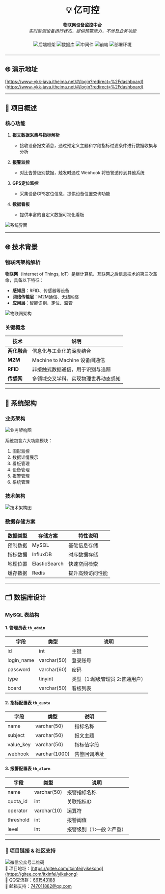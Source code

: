 <!-- 项目标题与徽章 -->
<div align="center">

  # 💡 亿可控  
  **物联网设备监控中台**  
  *实时监测设备运行状态，提供预警能力，不涉及业务功能*

  <!-- 技术栈滚动徽章 -->
  <div style="white-space: nowrap; overflow-x: auto; padding: 10px 0;">
    <img alt="后端框架" src="https://img.shields.io/badge/后端-Spring%20Boot-orange">
    <img alt="数据库" src="https://img.shields.io/badge/数据库-MySQL%20+%20InfluxDB%20+%20ES-blueviolet">
    <img alt="中间件" src="https://img.shields.io/badge/中间件-RabbitMQ%20+%20Redis-yellowgreen">
    <img alt="前端" src="https://img.shields.io/badge/前端-Vue.js%20+%20ECharts-blue">
    <img alt="部署环境" src="https://img.shields.io/badge/部署-Docker%20+%20Nginx-lightgrey">
  </div>
</div>

---

## 🌐 演示地址  
[https://www-ykk-java.itheima.net/#/login?redirect=%2Fdashboard](https://www-ykk-java.itheima.net/#/login?redirect=%2Fdashboard)

---

## 📌 项目概述  
### 核心功能  
1. **报文数据采集与指标解析**  
   - 接收设备报文消息，通过预定义主题和字段指标过滤条件进行数据收集与分析

2. **报警监控**  
   - 对比告警级别数据，触发时通过 Webhook 将告警透传到其他系统

3. **GPS定位监控**  
   - 采集设备GPS定位信息，提供设备位置查询功能

4. **数据看板**  
   - 提供丰富的自定义数据可视化看板

![系统界面](docs/1-14.png)

---

## 🌐 技术背景  
### 物联网架构解析  
**物联网**（Internet of Things, IoT）是继计算机、互联网之后信息技术的第三次革命，具备以下特征：
- **感知层**：RFID、传感器等设备
- **网络传输层**：M2M通信、无线网络
- **应用层**：智能识别、定位、监管

![物联网架构](docs/1-1.png)

### 关键概念  
| 技术 | 说明 |
|------|------|
| **两化融合** | 信息化与工业化的深度结合 |
| **M2M** | Machine to Machine 设备间通信 |
| **RFID** | 非接触式数据通信，用于识别与追踪 |
| **传感网** | 多领域交叉学科，实现物理世界动态感知 |

---

## 📐 系统架构  
### 业务架构  
![业务架构图](docs/1-19.png)

系统包含六大功能模块：
1. 图形监控
2. 数据详情展示
3. 看板管理
4. 设备管理
5. 报警管理
6. 系统管理

### 技术架构  
![技术架构图](docs/1-10.png)

### 数据存储方案  
| 数据类型 | 存储方案 | 特性说明 |
|---------|----------|---------|
| 预制数据 | MySQL | 基础信息存储 |
| 指标数据 | InfluxDB | 时序数据存储 |
| 地理位置 | ElasticSearch | 快速空间检索 |
| 缓存数据 | Redis | 提升高频访问性能 |

---

## 🗂️ 数据库设计  
### MySQL 表结构  
#### 1. 管理员表 `tb_admin`  
| 字段 | 类型 | 说明 |
|------|------|------|
| id | int | 主键 |
| login_name | varchar(50) | 登录账号 |
| password | varchar(60) | 密码 |
| type | tinyint | 类型（1:超级管理员 2:普通用户） |
| board | varchar(50) | 看板列表 |

#### 2. 指标配置表 `tb_quota`  
| 字段 | 类型 | 说明 |
|------|------|------|
| name | varchar(50) | 指标名称 |
| subject | varchar(50) | 报文主题 |
| value_key | varchar(50) | 指标值字段 |
| webhook | varchar(1000) | 告警回调地址 |

#### 3. 报警配置表 `tb_alarm`  
| 字段 | 类型 | 说明 |
|------|------|------|
| name | varchar(50) | 报警指标名称 |
| quota_id | int | 关联指标ID |
| operator | varchar(10) | 运算符 |
| threshold | int | 报警阈值 |
| level | int | 报警级别（1:一般 2:严重） |

---
### 🔗 项目链接 & 社区支持  
![微信公众号二维码](docs/心飞为你飞.jpg)  
🚀 项目地址：[https://gitee.com/itxinfei/yikekong](https://gitee.com/itxinfei/yikekong)  
👥 QQ交流群：[661543188](https://qm.qq.com/cgi-bin/qm/qr?k=gNgch-wCkfUu-QbI7DZSudrax2BN7vY0&jump_from=webapi&authKey=QHSRnxQvu+h5S3AXGn/DSHrVPiFQAYEk6bSlCE1lS276SFjQAUagV4FG7bHf0OSM)  
📧 邮箱支持：[747011882@qq.com](http://mail.qq.com/cgi-bin/qm_share?t=qm_mailme&email=f0hLSE9OTkdHTT8ODlEcEBI)  